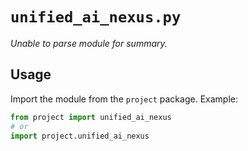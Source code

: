 # `unified_ai_nexus.py`

_Unable to parse module for summary._

## Usage

Import the module from the `project` package. Example:

```python
from project import unified_ai_nexus
# or
import project.unified_ai_nexus
```
